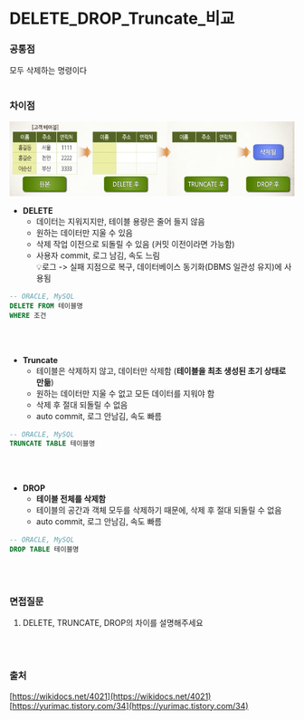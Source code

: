 # DELETE_DROP_Truncate_비교

### 공통점
모두 삭제하는 명령이다
<br></br>
### 차이점
![delete.PNG](./image/delete.PNG)

- **DELETE**
    - 데이터는 지워지지만, 테이블 용량은 줄어 들지 않음
    - 원하는 데이터만 지울 수 있음
    - 삭제 작업 이전으로 되돌릴 수 있음 (커밋 이전이라면 가능함)
    - 사용자 commit, 로그 남김, 속도 느림     
     💡로그 -> 실패 지점으로 복구, 데이터베이스 동기화(DBMS 일관성 유지)에 사용됨

```sql
-- ORACLE, MySQL
DELETE FROM 테이블명
WHERE 조건
```
<br></br>
- **Truncate**
    - 테이블은 삭제하지 않고, 데이터만 삭제함 (**테이블을 최초 생성된 초기 상태로 만듦**)
    - 원하는 데이터만 지울 수 없고 모든 데이터를 지워야 함
    - 삭제 후 절대 되돌릴 수 없음
    - auto commit, 로그 안남김, 속도 빠름

```sql
-- ORACLE, MySQL 
TRUNCATE TABLE 테이블명
```
<br></br>
- **DROP**
    - **테이블 전체를 삭제함**
    - 테이블의 공간과 객체 모두를 삭제하기 때문에, 삭제 후 절대 되돌릴 수 없음
    - auto commit, 로그 안남김, 속도 빠름

```sql
-- ORACLE, MySQL
DROP TABLE 테이블명 
```

<br></br>

### 면접질문
1. DELETE, TRUNCATE, DROP의 차이를 설명해주세요

<br></br>

### 출처
[https://wikidocs.net/4021](https://wikidocs.net/4021)     
[https://yurimac.tistory.com/34](https://yurimac.tistory.com/34)
